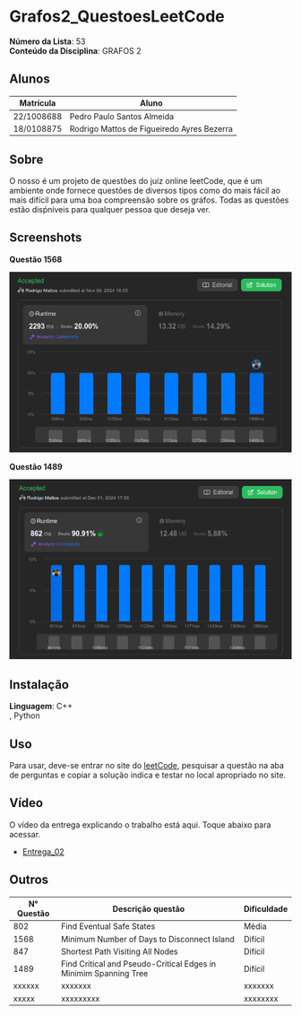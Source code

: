 # Grafos2_QuestoesLeetCode

**Número da Lista**: 53<br>
**Conteúdo da Disciplina**: GRAFOS 2<br>

## Alunos
|Matrícula | Aluno |
| -- | -- |
| 22/1008688  |  Pedro Paulo Santos Almeida |
| 18/0108875  |  Rodrigo Mattos de Figueiredo Ayres Bezerra |

## Sobre 
O nosso é um projeto de questões do juíz online leetCode, que é um ambiente onde fornece questões de diversos tipos como do mais fácil ao mais difícil para uma boa compreensão sobre os gráfos. Todas as questões estão disṕníveis para qualquer pessoa que deseja ver. 

## Screenshots

**Questão 1568**

![1568](/Questao-1568/assents/1568.png)

**Questão 1489**

![1489](/Questao-1489/assents/1489.png)

## Instalação 
**Linguagem**: C++<br> , Python<br>


## Uso 
Para usar, deve-se entrar no site do [leetCode](https://leetcode.com/), pesquisar a questão na aba de perguntas e copiar a solução indica e testar no local apropriado no site.

## Vídeo 
O vídeo da entrega explicando o trabalho está aqui. Toque abaixo para acessar.

- [Entrega_02]()
## Outros 
| N° Questão | Descrição questão | Dificuldade |
| --- | ------- | ---------- |
| 802 | Find Eventual Safe States  |   Média |
| 1568  | Minimum Number of Days to Disconnect Island   |   Difícil      |
| 847 |  Shortest Path Visiting All Nodes   |   Difícil      |
| 1489    | Find Critical and Pseudo-Critical Edges in Minimim Spanning Tree  |  Difícil     |
| xxxxxx   | xxxxxxx  |   xxxxxxx       |
| xxxxx  | xxxxxxxxx  |  xxxxxxxx    |
